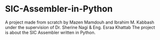 # SIC-Assembler-in-Python
A project made from scratch by Mazen Mamdouh and Ibrahim M. Kabbash under the supervision of Dr. Sherine Nagi & Eng. Esraa Khattab
The project is about the SIC Assembler written in Python.
